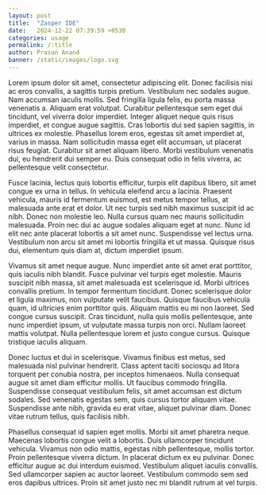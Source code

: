 ```yaml
---
layout: post
title:  "Zasper IDE"
date:   2024-12-22 07:39:59 +0530
categories: usage
permalink: /:title
author: Prasun Anand
banner: /static/images/logo.svg
---
```


Lorem ipsum dolor sit amet, consectetur adipiscing elit. Donec facilisis nisi ac eros convallis, a sagittis turpis pretium. Vestibulum nec sodales augue. Nam accumsan iaculis mollis. Sed fringilla ligula felis, eu porta massa venenatis a. Aliquam erat volutpat. Curabitur pellentesque sem eget dui tincidunt, vel viverra dolor imperdiet. Integer aliquet neque quis risus imperdiet, et congue augue sagittis. Cras lobortis dui sed sapien sagittis, in ultrices ex molestie. Phasellus lorem eros, egestas sit amet imperdiet at, varius in massa. Nam sollicitudin massa eget elit accumsan, ut placerat risus feugiat. Curabitur sit amet aliquam libero. Morbi vestibulum venenatis dui, eu hendrerit dui semper eu. Duis consequat odio in felis viverra, ac pellentesque velit consectetur.

Fusce lacinia, lectus quis lobortis efficitur, turpis elit dapibus libero, sit amet congue ex urna in tellus. In vehicula eleifend arcu a lacinia. Praesent vehicula, mauris id fermentum euismod, est metus tempor tellus, at malesuada ante erat et dolor. Ut nec turpis sed nibh maximus suscipit id ac nibh. Donec non molestie leo. Nulla cursus quam nec mauris sollicitudin malesuada. Proin nec dui ac augue sodales aliquam eget at nunc. Nunc id elit nec ante placerat lobortis a sit amet nunc. Suspendisse vel lectus urna. Vestibulum non arcu sit amet mi lobortis fringilla et ut massa. Quisque risus dui, elementum quis diam at, dictum imperdiet ipsum.

Vivamus sit amet neque augue. Nunc imperdiet ante sit amet erat porttitor, quis iaculis nibh blandit. Fusce pulvinar vel turpis eget molestie. Mauris suscipit nibh massa, sit amet malesuada est scelerisque id. Morbi ultrices convallis pretium. In tempor fermentum tincidunt. Donec scelerisque dolor et ligula maximus, non vulputate velit faucibus. Quisque faucibus vehicula quam, id ultricies enim porttitor quis. Aliquam mattis eu mi non laoreet. Sed congue cursus suscipit. Cras tincidunt, nulla quis mollis pellentesque, ante nunc imperdiet ipsum, ut vulputate massa turpis non orci. Nullam laoreet mattis volutpat. Nulla pellentesque lorem et justo congue cursus. Quisque tristique iaculis aliquam.

Donec luctus et dui in scelerisque. Vivamus finibus est metus, sed malesuada nisl pulvinar hendrerit. Class aptent taciti sociosqu ad litora torquent per conubia nostra, per inceptos himenaeos. Nulla consequat augue sit amet diam efficitur mollis. Ut faucibus commodo fringilla. Suspendisse consequat vestibulum felis, sit amet accumsan est dictum sodales. Sed venenatis egestas sem, quis cursus tortor aliquam vitae. Suspendisse ante nibh, gravida eu erat vitae, aliquet pulvinar diam. Donec vitae rutrum tellus, quis facilisis nibh.

Phasellus consequat id sapien eget mollis. Morbi sit amet pharetra neque. Maecenas lobortis congue velit a lobortis. Duis ullamcorper tincidunt vehicula. Vivamus non odio mattis, egestas nibh pellentesque, mollis tortor. Proin pellentesque viverra dictum. In placerat dictum ex eu pulvinar. Donec efficitur augue ac dui interdum euismod. Vestibulum aliquet iaculis convallis. Sed ullamcorper sapien ac auctor laoreet. Vestibulum commodo sem sed eros dapibus ultrices. Proin sit amet justo nec mi blandit rutrum at vel turpis.